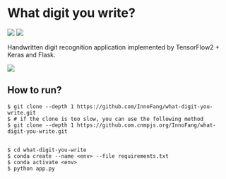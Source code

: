# What digit you write?

![](https://img.shields.io/badge/TensorFlow-2.1-orange) ![](https://img.shields.io/badge/Python-3.7-blue)

Handwritten digit recognition application implemented by TensorFlow2 + Keras and Flask.

![](https://cdn.jsdelivr.net/gh/innofang/jotter/source/waht-digit-you-write/screencast.gif)

## How to run?

```
$ git clone --depth 1 https://github.com/InnoFang/what-digit-you-write.git
$ # if the clone is too slow, you can use the following method
$ git clone --depth 1 https://github.com.cnmpjs.org/InnoFang/what-digit-you-write.git 


$ cd what-digit-you-write
$ conda create --name <env> --file requirements.txt
$ conda activate <env>
$ python app.py
```
